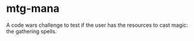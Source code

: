 # mtg-mana
A code wars challenge to test if the user has the resources to cast magic: the gathering spells.
